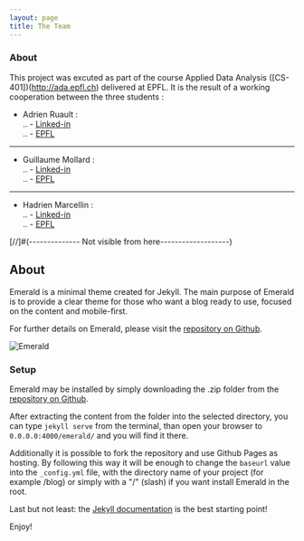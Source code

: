 ```yaml
---
layout: page
title: The Team
---
```


### About

This project was excuted as part of the course Applied Data Analysis ([CS-401])(http://ada.epfl.ch) delivered at EPFL. It is the result of a working cooperation between the three students :  
- Adrien Ruault :   
.. - [Linked-in](https://www.linkedin.com/in/adrien-ruault-054423128/)  
.. - [EPFL](https://people.epfl.ch/adrien.ruault?lang=fr)  

---

- Guillaume Mollard :   
.. - [Linked-in](https://www.linkedin.com/in/guillaume-mollard-83292313b/)  
.. - [EPFL](https://people.epfl.ch/guillaume.mollard?lang=en)  

---

- Hadrien Marcellin :   
.. - [Linked-in](https://www.linkedin.com/in/hadrien-marcellin-40709a108/)  
.. - [EPFL](https://people.epfl.ch/hadrien.marcellin?lang=en)  





[//]#(-------------- Not visible from here-------------------)
## About
Emerald is a minimal theme created for Jekyll. The main purpose of Emerald is to provide a clear theme for those who want a blog ready to use, focused on the content and mobile-first.

For further details on Emerald, please visit the [repository on Github](https://github.com/KingFelix/emerald/).

![Emerald](img/Emerald01.png "Emerald")

### Setup
Emerald may be installed by simply downloading the .zip folder from the [repository on Github](https://github.com/KingFelix/emerald/archive/master.zip).

After extracting the content from the folder into the selected directory, you can type ``jekyll serve`` from the terminal, than open your browser to ``0.0.0.0:4000/emerald/`` and you will find it there.

Additionally it is possible to fork the repository and use Github Pages as hosting. By following this way it will be enough to change the ``baseurl`` value into the ``_config.yml`` file, with the directory name of your project (for example /blog) or simply with a "/" (slash) if you want install Emerald in the root. 

Last but not least: the [Jekyll documentation](http://jekyllrb.com) is the best starting point!

Enjoy!
